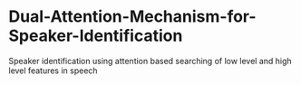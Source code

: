 # Dual-Attention-Mechanism-for-Speaker-Identification
Speaker identification using attention based searching of low level and high level features in speech
